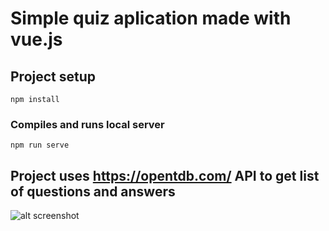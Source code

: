 # Simple quiz aplication made with vue.js

## Project setup

```
npm install
```

### Compiles and runs local server

```
npm run serve
```

## Project uses https://opentdb.com/ API to get list of questions and answers

![alt screenshot]("https://github.com/dembicki/vue-quiz/blob/master/src/assets/Screenshot.png")
